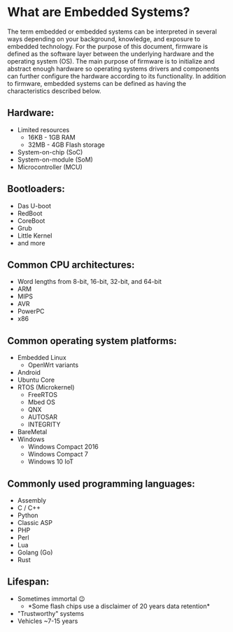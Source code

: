 # What are Embedded Systems?

The term embedded or embedded systems can be interpreted in several ways depending on your background, knowledge, and exposure to embedded technology. For the purpose of this document,  firmware is defined as the software layer between the underlying hardware and the operating system \(OS\). The main purpose of firmware is to initialize and abstract enough hardware so operating systems drivers and components can further configure the hardware according to its functionality. In addition to firmware, embedded systems can be defined as having the characteristics described below. 

## Hardware:

* Limited resources 
  * 16KB - 1GB RAM 
  * 32MB - 4GB Flash storage
* System-on-chip \(SoC\) 
* System-on-module \(SoM\)
* Microcontroller \(MCU\)

## **Bootloaders:**

* Das U-boot
* RedBoot
* CoreBoot
* Grub
* Little Kernel
* and more

## Common CPU architectures:

* Word lengths from 8-bit, 16-bit, 32-bit, and 64-bit
* ARM 
* MIPS 
* AVR
* PowerPC
* x86

## Common operating system platforms:

* Embedded Linux
  * OpenWrt variants
* Android
* Ubuntu Core
* RTOS \(Microkernel\)
  * FreeRTOS
  * Mbed OS
  * QNX
  * AUTOSAR
  * INTEGRITY
* BareMetal
* Windows 
  * Windows Compact 2016
  * Windows Compact 7
  * Windows 10 IoT

## Commonly used programming languages:

* Assembly
* C / C++  
* Python
* Classic ASP
* PHP
* Perl
* Lua
* Golang \(Go\)
* Rust



## Lifespan:

* Sometimes immortal 😉
  * \*Some flash chips use a disclaimer of 20 years data retention\*
* "Trustworthy" systems
* Vehicles ~7-15 years

